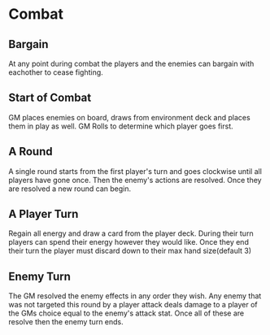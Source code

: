 # Combat

## Bargain

At any point during combat the players and the enemies can bargain with eachother to cease fighting.
 
## Start of Combat

GM places enemies on board, draws from environment deck and places them in play as well. GM Rolls to determine which player goes first.

## A Round
A single round starts from the first player's turn and goes clockwise until all players have gone once. Then the enemy's actions are resolved. Once they are resolved a new round can begin.

## A Player Turn

Regain all energy and draw a card from the player deck. During their turn players can spend their energy however they would like. Once they end their turn the player must discard down to their max hand size(default 3)

## Enemy Turn

The GM resolved the enemy effects in any order they wish. Any enemy that was not targeted this round by a player attack deals damage to a player of the GMs choice equal to the enemy's attack stat. Once all of these are resolve then the enemy turn ends.
